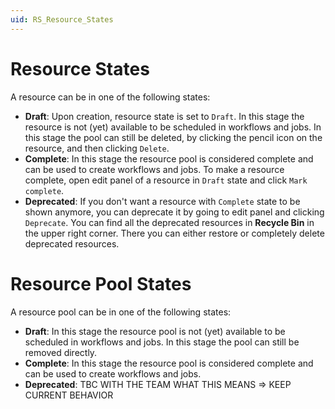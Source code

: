 ```yaml
---
uid: RS_Resource_States
---
```


# Resource States

A resource can be in one of the following states:

- **Draft**: Upon creation, resource state is set to `Draft`. In this stage the resource is not (yet) available to be scheduled in workflows and jobs. In this stage the pool can still be deleted, by clicking the pencil icon on the resource, and then clicking `Delete`.
- **Complete**: In this stage the resource pool is considered complete and can be used to create workflows and jobs. To make a resource complete, open edit panel of a resource in `Draft` state and click `Mark complete`.
- **Deprecated**: If you don't want a resource with `Complete` state to be shown anymore, you can deprecate it by going to edit panel and clicking `Deprecate`. You can find all the deprecated resources in **Recycle Bin** in the upper right corner. There you can either restore or completely delete deprecated resources.

# Resource Pool States

A resource pool can be in one of the following states:

- **Draft**: In this stage the resource pool is not (yet) available to be scheduled in workflows and jobs. In this stage the pool can still be removed directly.
- **Complete**: In this stage the resource pool is considered complete and can be used to create workflows and jobs.
- **Deprecated**: TBC WITH THE TEAM WHAT THIS MEANS => KEEP CURRENT BEHAVIOR